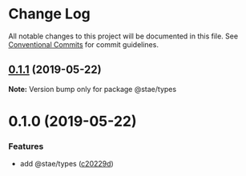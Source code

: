 # Change Log

All notable changes to this project will be documented in this file.
See [Conventional Commits](https://conventionalcommits.org) for commit guidelines.

## [0.1.1](https://github.com/staeco/modules/compare/@stae/types@0.1.0...@stae/types@0.1.1) (2019-05-22)

**Note:** Version bump only for package @stae/types





# 0.1.0 (2019-05-22)


### Features

* add @stae/types ([c20229d](https://github.com/staeco/modules/commit/c20229d))
